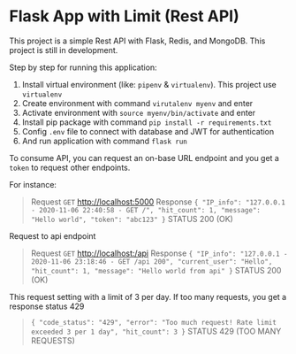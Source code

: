 # Flask App with Limit (Rest API)

This project is a simple Rest API with Flask, Redis, and MongoDB. This project is still in development.

Step by step for running this application:

1. Install virtual environment (like: `pipenv` & `virtualenv`). This project use `virtualenv`
2. Create environment with command `virutalenv myenv` and enter
3. Activate environment with `source myenv/bin/activate` and enter
4. Install pip package with command `pip install -r requirements.txt`
5. Config `.env` file to connect with database and JWT for authentication
6. And run application with command `flask run`

To consume API, you can request an on-base URL endpoint and you get a `token` to request other endpoints.

For instance:

> Request
`GET` [http://localhost:5000](http://localhost:5000)
> Response
`{
    "IP_info": "127.0.0.1 - 2020-11-06 22:40:58 - GET /",
    "hit_count": 1,
    "message": "Hello world",
    "token": "abc123"
}` STATUS 200 (OK)

Request to api endpoint
> Request
`GET` [http://localhost:/api](http://localhost:5000/api)
> Response
`{
    "IP_info": "127.0.0.1 - 2020-11-06 23:18:46 - GET /api 200",
    "current_user": "Hello",
    "hit_count": 1,
    "message": "Hello world from api"
}` STATUS 200 (OK)

This request setting with a limit of 3 per day. If too many requests, you get a response status 429
> `{
    "code_status": "429",
    "error": "Too much request! Rate limit exceeded 3 per 1 day",
    "hit_count": 3
}` STATUS 429 (TOO MANY REQUESTS)
